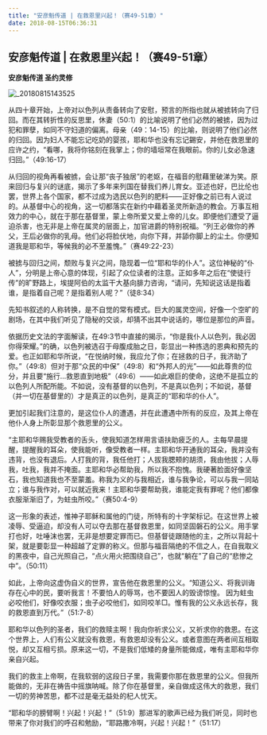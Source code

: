 ```yaml
---
title: "安彦魁传道 | 在救恩里兴起！（赛49-51章）"
date: 2018-08-15T06:36:31
---
```


## 安彦魁传道 | 在救恩里兴起！（赛49-51章）
**安彦魁传道  圣约灵修**

![_20180815143525](https://user-images.githubusercontent.com/37917810/44134695-8f9608e0-a098-11e8-807a-da3f30b10249.jpg)

从四十章开始，上帝对以色列从责备转向了安慰，预言的所指也就从被掳转向了归回。而在其转折性的反思里，休妻（50:1）的比喻说明了他们必然的被掳，因为过犯和罪孽，如同不守妇道的偏离。母亲（49：14-15）的比喻，则说明了他们必然的归回。因为妇人不能忘记吃奶的婴孩，耶和华也没有忘记錫安，并他在救恩里的应许之约，“看哪，我将你铭刻在我掌上；你的墙垣常在我眼前。你的儿女必急速归回。”（49:16-17）
 
从归回的视角再看被掳，会让那“丧子独居”的老妪，在福音的慰藉里破涕为笑。原来回归与复兴的谜底，揭示了多年来列国在替我们养儿育女。亚述也好，巴比伦也罢，世界上各个国家，都不过成为选民以色列的肥料——正好像之前已有人说过的。从基督中心的视角，这一切都落实在新约中藉着圣灵所新造的教会。万事互相效力的中心，就在于那在基督里，蒙上帝所爱又爱上帝的儿女。即便他们遭受了逼迫杀害，也无非是上帝在属灵的层面上，加官进爵的特别祝福。“列王必做你的养父，王后必做你的乳母。他们必将脸伏地，向你下拜，并舔你脚上的尘土。你便知道我是耶和华，等候我的必不至羞愧。”（赛49:22-23）
 
被掳与回归之间，颓败与复兴之间，隐现着一位“耶和华的仆人”。这位神秘的“仆人”，分明是上帝心意的体现，引起了众位读者的注意。正如多年之后在“使徒行传”的旷野路上，埃提阿伯的太监干大基向腓力咨询，“请问，先知说这话是指着谁，是指着自己呢？是指着别人呢？”（徒8:34）
 
先知书叙述的人称转换，是不自觉的常有模式。巨大的属灵空间，好像一个空旷的剧场，在其中我们听见了隐秘的交谈，却猜不出其中说话的，哪位是那位的声音。
 
依据历史文法的字面解读，在49:3节中直接的揭示，“你是我仆人以色列，我必因你得荣耀。”的确，以色列被选召于母腹成胎之日，彰显出一种拣选的恩典和预先的爱。也正如耶和华所说，“在悦纳时候，我应允了你；在拯救的日子，我济助了你。”（49:8）但对于那“众民的中保”（49:8）和“外邦人的光”——如此尊贵的位分，并且要“施行…救恩直到地极”（49:6）——如此艰巨的使命，这绝不是孤立的以色列人所配所能。不如说，没有基督的以色列，不是真以色列；不如说，基督（并一切在基督里的）才是真正的以色列，是真正的“耶和华的仆人”。
 
更加引起我们注意的，是这位仆人的遭遇，并在此遭遇中所有的反应，及其上帝在他仆人身上所彰显那个救恩里的公义。
 
   “主耶和华赐我受教者的舌头，使我知道怎样用言语扶助疲乏的人。主每早晨提醒，提醒我的耳朵，使我能听，像受教者一样。主耶和华开通我的耳朵，我并没有违背，也没有退后。人打我的背，我任他打；人拔我腮颊的胡须，我由他拔；人辱我，吐我，我并不掩面。主耶和华必帮助我，所以我不抱愧。我硬著脸面好像坚石，我也知道我也不至蒙羞。称我为义的与我相近，谁与我争论，可以与我一同站立；谁与我作对，可以就近我来！主耶和华要帮助我，谁能定我有罪呢？他们都像衣服渐渐旧了，为蛀虫所咬。”（赛50:4-9） 
 
这一形象的表述，惟神子耶稣和属他的门徒，所特有的十字架标记。在这世界上被凌辱、受逼迫，却没有人可以夺去那在基督救恩里，如同坚固磐石的公义。用手掌打也好，吐唾沫也罢，无非是想要定罪而已。但基督徒跟随他的主，之所以背起十架，就是要彰显一种超越了定罪的称义。但那与福音隔绝的不信之人，在自我取义的黑夜中，自己光照自己，“点火用火把围绕自己”，也就“躺在”了自己的“悲惨之中”。（50:11）
 
如此，上帝向这虚伪自义的世界，宣告他在救恩里的公义。“知道公义、将我训诲存在心中的民，要听我言！不要怕人的辱骂，也不要因人的毁谤惊惶。 因为蛀虫必咬他们，好像咬衣服；虫子必咬他们，如同咬羊□。惟有我的公义永远长存，我的救恩直到万代。”（51:7-8）
 
耶和华以色列的圣者，我们的救赎主啊！我向你祈求公义，又祈求你的救恩。在这个世界上，人们有公义就没有救恩，有救恩却没有公义。或者意图在两者间互相取悦，却又互相亏损。原来这一切，不是我们低矮的身量所能做成，唯有主耶和华你亲自兴起。
 
我们的救主上帝啊，在我软弱的这段日子里，我需要你那在救恩里的公义。但我所能做的，无非在祷告中摇旗呐喊。除了你在基督里，亲自做成这伟大的救恩，我们一切的劳神苦思，都不过是毫无益处的杞人忧天。
 
“耶和华的膀臂啊！兴起！兴起！”（51:9）那进军的歌声已经为我们听见，同时也带来了你对我们的呼召和勉励，“耶路撒冷啊，兴起！兴起！”（51:17）
